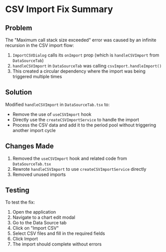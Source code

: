 # CSV Import Fix Summary

## Problem
The "Maximum call stack size exceeded" error was caused by an infinite recursion in the CSV import flow:

1. `ImportCSVDialog` calls its `onImport` prop (which is `handleCSVImport` from `DataSourceTab`)
2. `handleCSVImport` in `DataSourceTab` was calling `csvImport.handleImport()` 
3. This created a circular dependency where the import was being triggered multiple times

## Solution
Modified `handleCSVImport` in `DataSourceTab.tsx` to:
- Remove the use of `useCSVImport` hook
- Directly use the `createCSVImportService` to handle the import
- Process the CSV data and add it to the period pool without triggering another import cycle

## Changes Made
1. Removed the `useCSVImport` hook and related code from `DataSourceTab.tsx`
2. Rewrote `handleCSVImport` to use `createCSVImportService` directly
3. Removed unused imports

## Testing
To test the fix:
1. Open the application
2. Navigate to a chart edit modal
3. Go to the Data Source tab
4. Click on "Import CSV"
5. Select CSV files and fill in the required fields
6. Click Import
7. The import should complete without errors